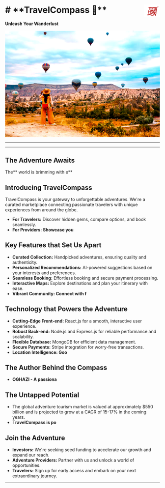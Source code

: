 <h1 align="left">
# **TravelCompass 🧭**
 <img align="right" alt="TravelCompass Logo" src="./travelcompass-frontend/public/mc2.png" width="50">
</h1>


**Unleash Your Wanderlust**

<img alt="TravelCompass adventure" src="./travelcompass-frontend/public/adventure.png">



---

****

## **The Adventure Awaits**

The** world is brimming with e**

## **Introducing TravelCompass**

TravelCompass is your gateway to unforgettable adventures. We're a curated marketplace connecting passionate travelers with unique experiences from around the globe.

* **For Travelers:** Discover hidden gems, compare options, and book seamlessly.
* ****For Providers:** Showcase you**

## **Key Features that Set Us Apart**

* **Curated Collection:** Handpicked adventures, ensuring quality and authenticity.
* **Personalized Recommendations:** AI-powered suggestions based on your interests and preferences.
* **Seamless Booking:** Effortless booking and secure payment processing.
* **Interactive Maps:** Explore destinations and plan your itinerary with ease.
* ****Vibrant Community:** Connect with f**

## **Technology that Powers the Adventure**

* **Cutting-Edge Front-end:** React.js for a smooth, interactive user experience.
* **Robust Back-end:** Node.js and Express.js for reliable performance and scalability.
* **Flexible Database:** MongoDB for efficient data management.
* **Secure Payments:** Stripe integration for worry-free transactions.
* ****Location Intelligence:** Goo**

## **The Author Behind the Compass**

* ****OGHAZI** - A passiona**

## **The Untapped Potential**

* The global adventure tourism market is valued at approximately $550 billion and is projected to grow at a CAGR of 15-17% in the coming years.
* T**ravelCompass is po**

## **Join the Adventure** 

* **Investors:** We're seeking  seed funding to accelerate our growth and expand our reach.
* **Adventure Providers:** Partner with us and unlock a world of opportunities.
* **Travelers:** Sign up for early access and embark on your next extraordinary journey.

---